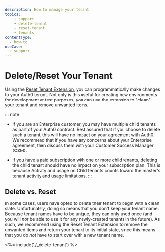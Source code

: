 ```yaml
---
description: How to manage your tenant
topics:
    - support
    - delete-tenant
    - reset-tenant
    - tenants
contentType:
  - how-to
useCase:
  - support
---
```


# Delete/Reset Your Tenant

Using the [Reset Tenant Extension](https://github.com/auth0-extensions/auth0-reset-tenant), you can programmatically make changes to your Auth0 tenant. Not only is this useful for creating new environments for development or test purposes, you can use the extension to "clean" your tenant and remove unwanted items.

::: note
- If you are an Enterprise customer, you may have multiple child tenants as part of your Auth0 contract. Rest assured that if you choose to delete such a tenant, this will have no impact on your agreement with Auth0. We recommend that if you have any concerns about your Enterprise agreement, then discuss them with your Customer Success Manager (CSM).

- If you have a paid subscription with one or more child tenants, deleting the child tenant should have no impact on your subscription plan. This is because Activity and usage on Child tenants counts toward the master's tenant activity and usage limitations.
:::

## Delete vs. Reset

In some cases, users have opted to delete their tenant to begin with a clean slate. Unfortunately, doing so means that you don't keep your tenant name. Because tenant names have to be unique, they can only used once (and you will *not* be able to use it for any newly-created tenants in the future). As such, we recommend using the Reset Tenant Extension to remove the unwanted items and return your tenant to its initial state, since this means that you do *not* have to start over with a new tenant name.

<%= include('./_delete-tenant') %>
